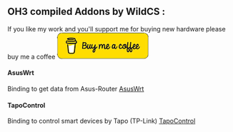 ## OH3 compiled Addons by WildCS :

If you like my work and you'll support me for buying new hardware please buy me a coffee
[![buymeacoffee](doc/buymeacoffee.png)](https://www.buymeacoffee.com/wildcs)

#### AsusWrt
   
Binding to get data from Asus-Router
[AsusWrt](https://github.com/wildcs/oh3_compiled-addons/tree/asuswrt)

#### TapoControl

Binding to control smart devices by Tapo (TP-Link)
[TapoControl](https://github.com/wildcs/oh3_compiled-addons/tree/tapocontrol)

